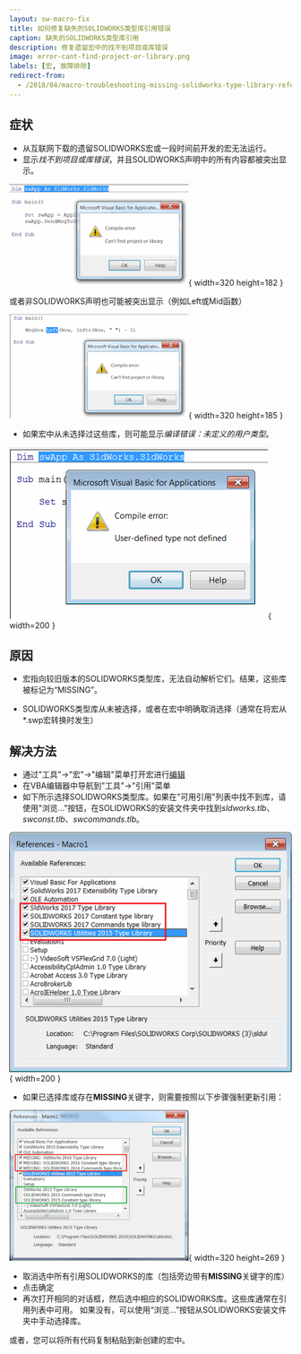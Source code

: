 ```yaml
---
layout: sw-macro-fix
title: 如何修复缺失的SOLIDWORKS类型库引用错误
caption: 缺失的SOLIDWORKS类型库引用
description: 修复遗留宏中的找不到项目或库错误
image: error-cant-find-project-or-library.png
labels: [宏, 故障排除]
redirect-from:
  - /2018/04/macro-troubleshooting-missing-solidworks-type-library-references.html
---
```

## 症状

* 从互联网下载的遗留SOLIDWORKS宏或一段时间前开发的宏无法运行。
* 显示*找不到项目或库错误*，并且SOLIDWORKS声明中的所有内容都被突出显示。

![运行宏时出现找不到项目或库错误](error-cant-find-project-or-library.png){ width=320 height=182 }

或者非SOLIDWORKS声明也可能被突出显示（例如Left或Mid函数）

![VBA中Left函数出现找不到项目或库错误](error-cant-find-project-or-library-left.png){ width=320 height=185 }

* 如果宏中从未选择过这些库，则可能显示*编译错误：未定义的用户类型*。

![编译错误：未定义的用户类型](compile-error-user-defined-type-not-defined.png){ width=200 }

## 原因

* 宏指向较旧版本的SOLIDWORKS类型库，无法自动解析它们。结果，这些库被标记为“MISSING”。

* SOLIDWORKS类型库从未被选择，或者在宏中明确取消选择（通常在将宏从*.swp宏转换时发生）

## 解决方法

* 通过"工具"->"宏"->"编辑"菜单打开宏进行[编辑](https://help.solidworks.com/2017/english/solidworks/sldworks/t_edit_macro.htm)
* 在VBA编辑器中导航到"工具"->"引用"菜单
* 如下所示选择SOLIDWORKS类型库。如果在"可用引用"列表中找不到库，请使用"浏览..."按钮，在SOLIDWORKS的安装文件夹中找到*sldworks.tlb*、*swconst.tlb*、*swcommands.tlb*。

![所需的SOLIDWORKS类型库](selected-sw-references.png){ width=200 }

* 如果已选择库或存在**MISSING**关键字，则需要按照以下步骤强制更新引用：

![VBA宏中缺失引用列表](fix-update-vba-references.png){ width=320 height=269 }

* 取消选中所有引用SOLIDWORKS的库（包括旁边带有**MISSING**关键字的库）
* 点击确定
* 再次打开相同的对话框，然后选中相应的SOLIDWORKS库。这些库通常在引用列表中可用。
如果没有，可以使用“浏览...”按钮从SOLIDWORKS安装文件夹中手动选择库。

或者，您可以将所有代码复制粘贴到新创建的宏中。